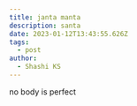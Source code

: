 ```yaml
---
title: janta manta
description: santa
date: 2023-01-12T13:43:55.626Z
tags:
  - post
author:
  - Shashi KS
---
```

n﻿o body is perfect